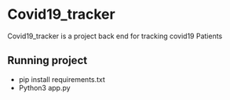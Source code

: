 # Covid19_tracker
Covid19_tracker is a project back end for tracking covid19 Patients 
## Running project
- pip install requirements.txt
- Python3 app.py 

